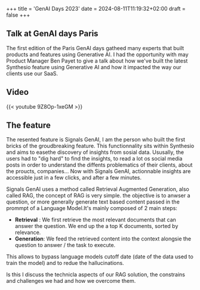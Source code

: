 +++
title = 'GenAI Days 2023'
date = 2024-08-11T11:19:32+02:00
draft = false
+++

## Talk at GenAI days Paris

The first edition of the Paris GenAI days gatheed many experts that built products and features using Generative AI.
I had the opportunity with may Product Manager Ben Payet to give a talk about how we've built the latest Synthesio feature using Generative AI
and how it impacted the way our clients use our SaaS.

## Video

{{< youtube 9Z8Op-1xeGM >}}

## The feature

The resented feature is Signals GenAI, I am the person who built the first bricks of the groudbreaking feature. This functionnality sits within Synthesio and aims to easethe discovery of insights from sosial data.
Ususally, the users had to "dig hard" to find the insights, to read a lot os social media posts in order to understand the diffents problematics of their clients, about the proucts, companies...
Now with Signals GenAI, actionnable insights are accessible just in a few clicks, and after a few minutes.

Signals GenAI uses a method called Retrieval Augmented Generation, also called RAG, the concept of RAG is very simple. the objective is to anwser a question,
or more generally generate text based content passed in the prommpt of a Language Model.It's mainly composed of 2 main steps:
- **Retrieval** : We first retrieve the most relevant documents that can answer the question. We end up the a top K documents, sorted by relevance.
- **Generation**: We feed the retrieved content into the context alongsie the question to answer / the task to execute.

This allows to bypass language models cutoff date (date of the data used to train the model) and to redue the hallucinations.

Is this I discuss the technicla aspects of our RAG solution, the constrains and challenges we had and how we overcome them.


